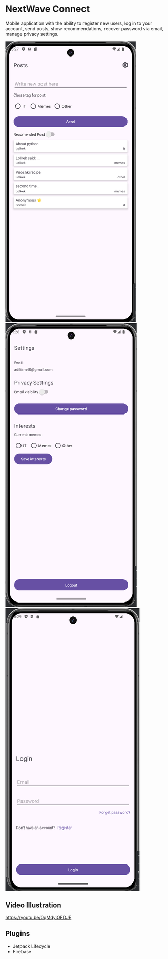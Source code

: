 # NextWave Connect
Mobile application with the ability to register new users, log in to your account, send posts, show recommendations, recover password via email, manage privacy settings.

![Illustration](https://github.com/adilism48/NextWaveConnect/blob/main/img/posts.png) ![Illustration](https://github.com/adilism48/NextWaveConnect/blob/main/img/settings.png)![Illustration](https://github.com/adilism48/NextWaveConnect/blob/main/img/login.png)

## Video Illustration
https://youtu.be/0qMdyiOFDJE

## Plugins
- Jetpack Lifecycle
- Firebase
